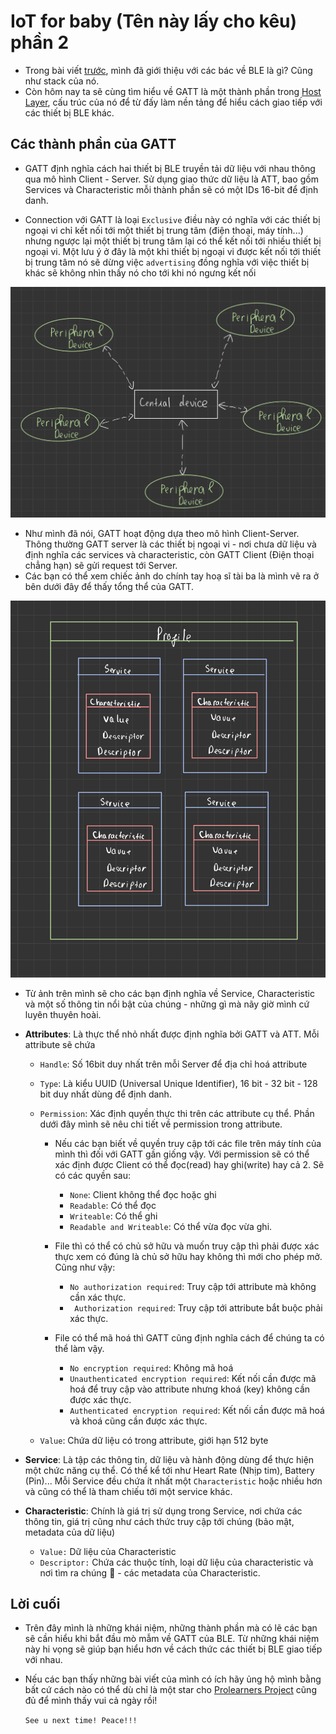 # IoT for baby (Tên này lấy cho kêu) phần 2
- Trong bài viết [trước](https://github.com/doctor-blue/prolearner-post/blob/master/IoT/Bluetooth/Ble_la_gi.md), mình đã giới thiệu với các bác về BLE là gì? Cũng như stack của nó.
- Còn hôm nay ta sẽ cùng tìm hiểu về GATT là một thành phần trong [Host Layer](https://github.com/doctor-blue/prolearner-post/blob/master/IoT/Bluetooth/Ble_la_gi.md#ble-stack), cấu trúc của nó để từ đấy làm nền tảng để hiểu cách giao tiếp với các thiết bị BLE khác.

## Các thành phần của GATT
- GATT định nghĩa cách hai thiết bị BLE truyền tải dữ liệu với nhau thông qua mô hình Client - Server. Sử dụng giao thức dữ liệu là ATT, bao gồm Services và Characteristic mỗi thành phần sẽ có một IDs 16-bit để định danh.

- Connection với GATT là loại ```Exclusive``` điều này có nghĩa với các thiết bị ngoại vi chỉ kết nối tới một thiết bị trung tâm (điện thoại, máy tính...) nhưng ngược lại một thiết bị trung tâm lại có thể kết nối tới nhiều thiết bị ngoại vi. Một lưu ý ở đây là một khi thiết bị ngoại vi được kết nối tới thiết bị trung tâm nó sẽ dừng việc ```advertising``` đồng nghĩa với việc thiết bị khác sẽ không nhìn thấy nó cho tới khi nó ngưng kết nối

![Ble Connection](../Bluetooth/img/ble_connection.jpeg)

- Như mình đã nói, GATT hoạt động dựa theo mô hình Client-Server. Thông thường GATT server là các thiết bị ngoại vi - nơi chưa dữ liệu và định nghĩa các services và characteristic, còn GATT Client (Điện thoại chẳng hạn) sẽ gửi request tới Server.
- Các bạn có thể xem chiếc ảnh do chính tay hoạ sĩ tài ba là mình vẽ ra ở bên dưới đây để thấy tổng thể của GATT.

![Ble GATT](../Bluetooth/img/ble_gatt_struct.jpeg)

- Từ ảnh trên mình sẽ cho các bạn định nghĩa về Service, Characteristic và một số thông tin nổi bật của chúng - những gì mà nãy giờ mình cứ luyên thuyên hoài.
- **Attributes**: Là thực thể nhỏ nhất được định nghĩa bởi GATT và ATT. Mỗi attribute sẽ chứa
    - ```Handle```: Số 16bit duy nhất trên mỗi Server để địa chỉ hoá attribute
    
    - ```Type```: Là kiểu UUID (Universal Unique Identifier), 16 bit - 32 bit - 128 bit duy nhất dùng để định danh.
    
    - ```Permission```: Xác định quyền thực thi trên các attribute cụ thể. Phần dưới đây mình sẽ nêu chi tiết về permission trong attribute.
       
        - Nếu các bạn biết về quyền truy cập tới các file trên máy tính của mình thì đối với GATT gần giống vậy. Với permission sẽ có thể xác định được Client có thể đọc(read) hay ghi(write) hay cả 2. Sẽ có các quyền sau:
            - ```None```: Client không thể đọc hoặc ghi
            - ```Readable```: Có thể đọc
            - ```Writeable```: Có thể ghi
            - ```Readable and Writeable```: Có thể vừa đọc vừa ghi.
    
        - File thì có thể có chủ sở hữu và muốn truy cập thì phải được xác thực xem có đúng là chủ sở hữu hay không thì mới cho phép mở. Cũng như vậy:
            - ```No authorization required```: Truy cập tới attribute mà không cần xác thực.
            -  ``` Authorization required```: Truy cập tới attribute bắt buộc phải xác thực.

        - File có thể mã hoá thì GATT cũng định nghĩa cách để chúng ta có thể làm vậy.
            - ```No encryption required```: Không mã hoá
            - ```Unauthenticated encryption required```: Kết nối cần được mã hoá để truy cập vào attribute nhưng khoá (key) không cần được xác thực.
            - ```Authenticated encryption required```: Kết nối cần được mã hoá và khoá cũng cần được xác thực.

    - ```Value```: Chứa dữ liệu có trong attribute, giới hạn 512 byte
 - **Service**: Là tập các thông tin, dữ liệu và hành động dùng để thực hiện một chức năng cụ thể. Có thể kể tới như Heart Rate (Nhịp tim), Battery (Pin)... Mỗi Service đều chứa ít nhất một ```Characteristic``` hoặc nhiều hơn và cũng có thể là tham chiếu tới một service khác.
 
- **Characteristic**: Chính là giá trị sử dụng trong Service, nơi chứa các thông tin, giá trị cũng như cách thức truy cập tới chúng (bảo mật, metadata của dữ liệu) 
     - ```Value:``` Dữ liệu của Characteristic
     - ```Descriptor:``` Chứa các thuộc tính, loại dữ liệu của characteristic và nơi tìm ra chúng 🐉 - các metadata của Characteristic.


## Lời cuối
- Trên đây mình là những khái niệm, những thành phần mà có lẽ các bạn sẽ cần hiểu khi bắt đầu mò mẫm về GATT của BLE. Từ những khái niệm này hi vọng sẽ giúp bạn hiểu hơn về cách thức các thiết bị BLE giao tiếp với nhau.
- Nếu các bạn thấy những bài viết của mình có ích hãy ủng hộ mình bằng bất cứ cách nào có thể dù chỉ là một star cho [Prolearners Project](https://github.com/doctor-blue/prolearners-site) cũng đủ để mình thấy vui cả ngày rồi!

    ```See u next time! Peace!!!```

